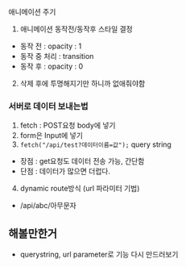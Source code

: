 애니메이션 주기

1. 애니메이션 동작전/동작후 스타일 결정

- 동작 전 : opacity : 1
- 동작 중 처리 : transition
- 동작 후 : opacity : 0

2. 삭제 후에 투명해지기만 하니까 없애줘야함

### 서버로 데이터 보내는법

1. fetch : POST요청 body에 넣기
2. form은 Input에 넣기
3. `fetch("/api/test?데이터이름=값");` query string

- 장점 : get요청도 데이터 전송 가능, 간단함
- 단점 : 데이터가 많으면 더럽다.

4. dynamic route방식 (url 파라미터 기법)

- /api/abc/아무문자

## 해볼만한거

- querystring, url parameter로 기능 다시 만드러보기
